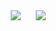 <a href="https://www.instagram.com/csesc_41st/" target="_blank"> 
<img  src="http://img.shields.io/badge/-csesc_41st-pink?style=flat&logo=Instagram&link=https://instagram.com/csesc_41st/"
        style="height : auto; margin-left : 10px; margin-right : 10px;"/></a>
<a href=""> 
 <img src="http://img.shields.io/badge/-inha_cse@naver.com-white?style=flat&logo=Naver&link="
        style="height : auto; margin-left : 10px; margin-right: 10px;"/></a>
        

